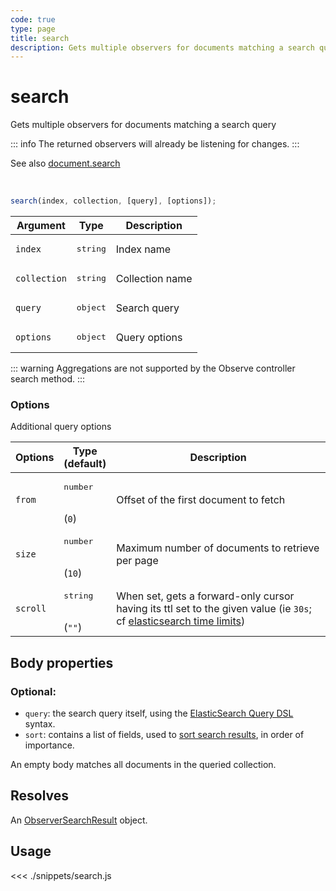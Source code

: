 ```yaml
---
code: true
type: page
title: search
description: Gets multiple observers for documents matching a search query
---
```


# search

Gets multiple observers for documents matching a search query

::: info
The returned observers will already be listening for changes.
:::

See also [document.search](/sdk/js/7/controllers/document/search)

<br/>

```js
search(index, collection, [query], [options]);
```

| Argument     | Type              | Description     |
|--------------|-------------------|-----------------|
| `index`      | <pre>string</pre> | Index name      |
| `collection` | <pre>string</pre> | Collection name |
| `query`      | <pre>object</pre> | Search query    |
| `options`    | <pre>object</pre> | Query options   |

::: warning
Aggregations are not supported by the Observe controller search method.
:::

### Options

Additional query options

| Options  | Type<br/>(default)           | Description                                                                                                                                                                                                       |
|----------|------------------------------|-------------------------------------------------------------------------------------------------------------------------------------------------------------------------------------------------------------------|
| `from`   | <pre>number</pre><br/>(`0`)  | Offset of the first document to fetch                                                                                                                                                                             |
| `size`   | <pre>number</pre><br/>(`10`) | Maximum number of documents to retrieve per page                                                                                                                                                                  |
| `scroll` | <pre>string</pre><br/>(`""`) | When set, gets a forward-only cursor having its ttl set to the given value (ie `30s`; cf [elasticsearch time limits](https://www.elastic.co/guide/en/elasticsearch/reference/7.3/common-options.html#time-units)) |


## Body properties

### Optional:

- `query`: the search query itself, using the [ElasticSearch Query DSL](https://www.elastic.co/guide/en/elasticsearch/reference/7.3/query-dsl.html) syntax.
- `sort`: contains a list of fields, used to [sort search results](https://www.elastic.co/guide/en/elasticsearch/reference/7.3/search-request-sort.html), in order of importance.

An empty body matches all documents in the queried collection.

## Resolves

An [ObserverSearchResult](/sdk/js/7/core-classes/observer-search-result) object.

## Usage

<<< ./snippets/search.js
